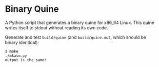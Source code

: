 Binary Quine
============

A Python script that generates a binary quine for x86\_64 Linux.
This quine writes itself to stdout without reading its own code.

Generate and test `build/quine` (and `build/quine.out`, which should be binary identical):

```
$ make
./mkasm.py
output is the same!
```
